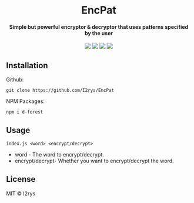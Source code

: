
<h1 align="center">EncPat</h1>
<h4 align="center">Simple but powerful encryptor & decryptor that uses patterns specified by the user</h4>
<p align="center">
	<a href="https://github.com/I2rys/EncPat/blob/main/LICENSE"><img src="https://img.shields.io/github/license/I2rys/EncPat?style=flat-square"></img></a>
	<a href="https://github.com/I2rys/EncPat"><img src="https://bettercodehub.com/edge/badge/I2rys/EncPat?branch=main"></a>
	<a href="https://github.com/I2rys/EncPat/issues"><img src="https://img.shields.io/github/issues/I2rys/EncPat.svg"></img></a>
	<a href="https://nodejs.org/"><img src="https://img.shields.io/badge/-Nodejs-green?style=flat-square&logo=Node.js"></img></a>
</p>


## Installation
Github:

    git clone https://github.com/I2rys/EncPat

NPM Packages:

    npm i d-forest
    
## Usage

    index.js <word> <encrypt/decrypt>

 - word - The word to encrypt/decrypt.
 - encrypt/decrypt- Whether you want to encrypt/decrypt the word.

## License
MIT © I2rys
